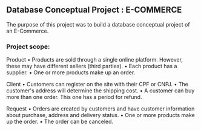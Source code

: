 ## Database Conceptual Project : E-COMMERCE

The purpose of this project was to build a database conceptual project of an E-Commerce. 

### Project scope:

Product
• Products are sold through a single online platform. However, these may have different sellers (third parties).
• Each product has a supplier.
• One or more products make up an order.

Client
• Customers can register on the site with their CPF or CNPJ.
• The customer's address will determine the shipping cost.
• A customer can buy more than one order. This one has a period for refund.

Request
• Orders are created by customers and have customer information about purchase, address and delivery status.
• One or more products make up the order.
• The order can be canceled.
